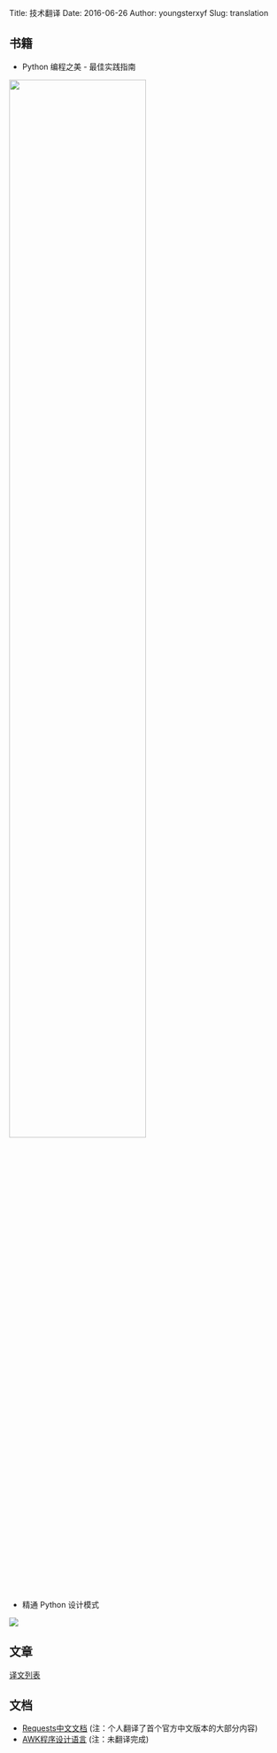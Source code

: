 Title: 技术翻译
Date: 2016-06-26
Author: youngsterxyf
Slug: translation

## 书籍

- Python 编程之美 - 最佳实践指南

<img src="http://download.broadview.com.cn/ScreenShow/1808ccd3ad0568474227" width="70%" height="70%" />

- 精通 Python 设计模式

![](http://www.ituring.com.cn/bookcover/1715.489.big.jpg)

## 文章

[译文列表](http://blog.xiayf.cn/tag/fan-yi.html)

## 文档

- [Requests中文文档](http://cn.python-requests.org/zh_CN/latest/) (注：个人翻译了首个官方中文版本的大部分内容)
- [AWK程序设计语言](http://awk.readthedocs.io/en/latest/) (注：未翻译完成)


